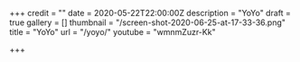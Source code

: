 +++
credit = ""
date = 2020-05-22T22:00:00Z
description = "YoYo"
draft = true
gallery = []
thumbnail = "/screen-shot-2020-06-25-at-17-33-36.png"
title = "YoYo"
url = "/yoyo/"
youtube = "wmnmZuzr-Kk"

+++
